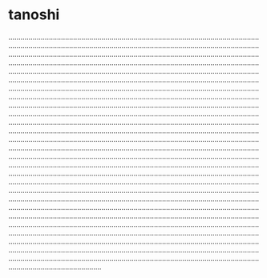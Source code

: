 # tanoshi

..................................................................................................................................................................................................................................................................................................................................................................................................................................................................................................................................................................................................................................................................................................................................................................................................................................................................................................................................................................................................................................................................................................................................................................................................................................................................................................................................................................................................................................................................................................................................................................................................................................................................................................................................................................................................................................................................................................................................................................................................................................................................................................................................................................................................................................................................................................................................................................................................................................................................................................................................................................................................................................................................................................................................................................................................................................................................................................................................................................................................................................................................................................................................................................................................................................................................................................................................................................................................................................................................................................................................